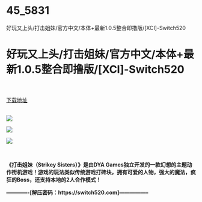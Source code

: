 # 45_5831
好玩又上头/打击姐妹/官方中文/本体+最新1.0.5整合即撸版/[XCI]-Switch520
# 好玩又上头/打击姐妹/官方中文/本体+最新1.0.5整合即撸版/[XCI]-Switch520
 <br/></br>
[下载地址](https://www.switch520.cc/article/5831 "下载地址")
<br/></br>

<p><img src="https://www.switch520.cc/muke_img/upload_art_editor_20201022-1_5b4614f29ebfa29355e1bba61c2fdfae.jpg"></p>
<p><img src="https://www.switch520.cc/muke_img/upload_art_editor_20201022-1_d6bab6ca7a258279e3347ba0edf4e9a8.jpg"></p>
<p><img src="https://www.switch520.cc/muke_img/upload_art_editor_20201022-1_cda5372429585ecec3de38e4a5c7accb.jpg"></p>
<p><span><strong> &nbsp;<br></strong></span></p>
<p><span><strong>《打击姐妹（Strikey Sisters）》是由DYA Games独立开发的一款幻想的主题动作街机游戏！游戏的玩法类似传统游戏打砖块，拥有可爱的人物，强大的魔法，疯狂的Boss，还支持本地的2人合作模式！</strong></span></p>
<p><span><strong>————-[解压密码：https://switch520.com]—————–</strong></span></p>
